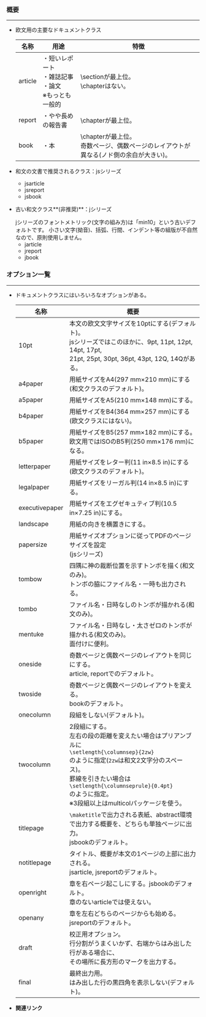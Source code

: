 <!--7-->
<!--ドキュメントクラス-->

### **概要**

---

- 欧文用の主要なドキュメントクラス
    
    
    | **名称** | **用途** | **特徴** |
    | --- | --- | --- |
    | article | ・短いレポート<br>・雑誌記事<br>・論文<br>※もっとも一般的 | \sectionが最上位。<br>\chapterはない。 |
    | report | ・やや長めの報告書 | \chapterが最上位。 |
    | book | ・本 | \chapterが最上位。<br>奇数ページ、偶数ページのレイアウトが異なる(ノド側の余白が大きい)。 |
- 和文の文書で推奨されるクラス：jsシリーズ
    - jsarticle
    - jsreport
    - jsbook
- 古い和文クラス**(非推奨)**：jシリーズ
    
    <aside class="warning">
    <div>
        jシリーズのフォントメトリック(文字の組み方)は「min10」という古いデフォルトです。
        小さい文字(拗音)、括弧、行間、インデント等の組版が不自然なので、原則使用しません。
    </div>
    </aside>
    
    - jarticle
    - jreport
    - jbook

### **オプション一覧**

---

- ドキュメントクラスにはいろいろなオプションがある。
    
    
    | **名称** | **概要** |
    | --- | --- |
    | 10pt | 本文の欧文文字サイズを10ptにする(デフォルト)。<br>jsシリーズではこのほかに、9pt, 11pt, 12pt, 14pt, 17pt, <br>21pt, 25pt, 30pt, 36pt, 43pt, 12Q, 14Qがある。 |
    | a4paper | 用紙サイズをA4(297 mm×210 mm)にする<br>(和文クラスのデフォルト)。 |
    | a5paper | 用紙サイズをA5(210 mm×148 mm)にする。 |
    | b4paper | 用紙サイズをB4(364 mm×257 mm)にする<br>(欧文クラスにはない)。 |
    | b5paper | 用紙サイズをB5(257 mm×182 mm)にする。<br>欧文用ではISOのB5判(250 mm×176 mm)になる。 |
    | letterpaper | 用紙サイズをレター判(11 in×8.5 in)にする<br>(欧文クラスのデフォルト)。 |
    | legalpaper | 用紙サイズをリーガル判(14 in×8.5 in)にする。 |
    | executivepaper | 用紙サイズをエグゼキュティブ判(10.5 in×7.25 in)にする。 |
    | landscape | 用紙の向きを横置きにする。 |
    | papersize | 用紙サイズオプションに従ってPDFのページサイズを設定<br>(jsシリーズ) |
    | tombow | 四隅に神の裁断位置を示すトンボを描く(和文のみ)。<br>トンボの脇にファイル名・一時も出力される。 |
    | tombo | ファイル名・日時なしのトンボが描かれる(和文のみ)。 |
    | mentuke | ファイル名・日時なし・太さゼロのトンボが描かれる(和文のみ)。<br>面付けに便利。 |
    | oneside | 奇数ページと偶数ページのレイアウトを同じにする。<br>article, reportでのデフォルト。 |
    | twoside | 奇数ページと偶数ページのレイアウトを変える。<br>bookのデフォルト。 |
    | onecolumn | 段組をしない(デフォルト)。 |
    | twocolumn | 2段組にする。<br>左右の段の距離を変えたい場合はプリアンブルに<br>`\setlength{\columnsep}{2zw}`<br>のように指定(`2zw`は和文2文字分のスペース)。<br>罫線を引きたい場合は<br>`\setlength{\columnseprule}{0.4pt}`<br>のように指定。<br>※3段組以上はmulticolパッケージを使う。 |
    | titlepage | `\maketitle`で出力される表紙、abstract環境で出力する概要を、どちらも単独ページに出力。<br>jsbookのデフォルト。 |
    | notitlepage | タイトル、概要が本文の1ページの上部に出力される。<br>jsarticle, jsreportのデフォルト。 |
    | openright | 章を右ページ起こしにする。jsbookのデフォルト。<br>章のないarticleでは使えない。 |
    | openany | 章を左右どちらのページからも始める。jsreportのデフォルト。 |
    | draft | 校正用オプション。<br>行分割がうまくいかず、右端からはみ出した行がある場合に、<br>その場所に長方形のマークを出力する。 |
    | final | 最終出力用。<br>はみ出した行の黒四角を表示しない(デフォルト)。 |
- **関連リンク**